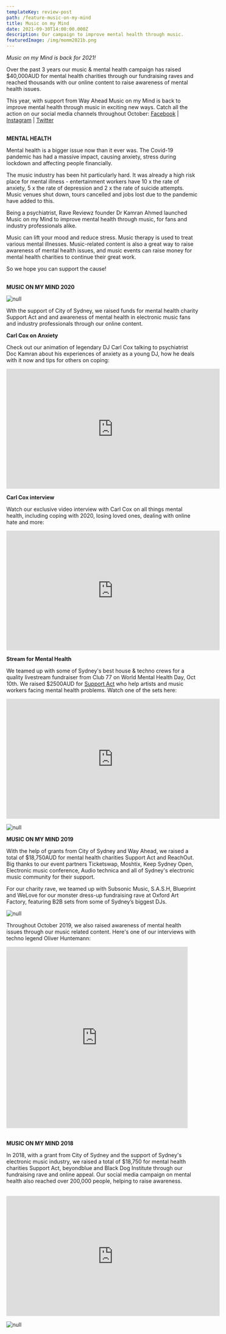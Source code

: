 ```yaml
---
templateKey: review-post
path: /feature-music-on-my-mind
title: Music on my Mind
date: 2021-09-30T14:00:00.000Z
description: Our campaign to improve mental health through music.
featuredImage: /img/momm2021b.png
---
```

_Music on my Mind is back for 2021!_

Over the past 3 years our music & mental health campaign has raised $40,000AUD for mental health charities through our fundraising raves and reached thousands with our online content to raise awareness of mental health issues.

This year, with support from Way Ahead Music on my Mind is back to improve mental health through music in exciting new ways. Catch all the action on our social media channels throughout October: [Facebook](https://www.facebook.com/musiconmymind1) | [Instagram](https://www.instagram.com/musiconmy.mind/) | [Twitter](https://twitter.com/MusiconmyMind7)
<br><br>

**MENTAL HEALTH** 

Mental health is a bigger issue now than it ever was. The Covid-19 pandemic has had a massive impact, causing anxiety, stress during lockdown and affecting people financially.

The music industry has been hit particularly hard. It was already a high risk place for mental illness - entertainment workers have 10 x the rate of anxiety, 5 x the rate of depression and 2 x the rate of suicide attempts. Music venues shut down, tours cancelled and jobs lost due to the pandemic have added to this.

Being a psychiatrist, Rave Reviewz founder Dr Kamran Ahmed launched Music on my Mind to improve mental health through music, for fans and industry professionals alike.

Music can lift your mood and reduce stress. Music therapy is used to treat various mental illnesses. Music-related content is also a great way to raise awareness of mental health issues, and music events can raise money for mental health charities to continue their great work. 

So we hope you can support the cause!
<br><br>

**MUSIC ON MY MIND 2020**

![null](/img/mommwebpage.png)

Wth the support of City of Sydney, we raised funds for mental health charity Support Act and and awareness of mental health in electronic music fans and industry professionals through our online content.

**Carl Cox on Anxiety**

Check out our animation of legendary DJ Carl Cox talking to psychiatrist Doc Kamran about his experiences of anxiety as a young DJ, how he deals with it now and tips for others on coping:

<iframe src="https://www.facebook.com/plugins/video.php?href=https%3A%2F%2Fwww.facebook.com%2Fmusiconmymind1%2Fvideos%2F467651664194996%2F&show_text=0&width=560" width="560" height="315" style="border:none;overflow:hidden" scrolling="no" frameborder="0" allowTransparency="true" allowFullScreen="true"></iframe>

**Carl Cox interview**

Watch our exclusive video interview with Carl Cox on all things mental health, including coping with 2020, losing loved ones, dealing with online hate and more:

<iframe src="https://www.facebook.com/plugins/video.php?height=314&href=https%3A%2F%2Fwww.facebook.com%2Fmusiconmymind1%2Fvideos%2F2537555306542913%2F&show_text=false&width=560" width="560" height="314" style="border:none;overflow:hidden" scrolling="no" frameborder="0" allowTransparency="true" allow="encrypted-media" allowFullScreen="true"></iframe>

**Stream for Mental Health**

We teamed up with some of Sydney's best house & techno crews for a quality livestream fundraiser from Club 77 on World Mental Health Day, Oct 10th. We raised $2500AUD for [Support Act](https://supportact.org.au/) who help artists and music workers facing mental health problems. Watch one of the sets here:

<iframe src="https://www.facebook.com/plugins/video.php?href=https%3A%2F%2Fwww.facebook.com%2Fravereviewz%2Fvideos%2F797373111076182%2F&show_text=0&width=560" width="560" height="315" style="border:none;overflow:hidden" scrolling="no" frameborder="0" allowTransparency="true" allowFullScreen="true"></iframe>

![null](/img/img_3339.png)

**MUSIC ON MY MIND 2019**

With the help of grants from City of Sydney and Way Ahead, we raised a total of $18,750AUD for mental health charities Support Act and ReachOut. Big thanks to our event partners Ticketswap, Moshtix, Keep Sydney Open, Electronic music conference, Audio technica and all of Sydney's electronic music community for their support.

For our charity rave, we teamed up with Subsonic Music, S.A.S.H, Blueprint and WeLove for our monster dress-up fundraising rave at Oxford Art Factory, featuring B2B sets from some of Sydney’s biggest DJs.

![null](/img/momm2019.jpg)

Throughout October 2019, we also raised awareness of mental health issues through our music related content. Here's one of our interviews with techno legend Oliver Huntemann: 

<iframe src="https://www.facebook.com/plugins/video.php?href=https%3A%2F%2Fwww.facebook.com%2Fravereviewz%2Fvideos%2F2486057034781603%2F&show_text=0&width=476" width="476" height="476" style="border:none;overflow:hidden" scrolling="no" frameborder="0" allowTransparency="true" allowFullScreen="true"></iframe>
<br><br>

**MUSIC ON MY MIND 2018**

In 2018, with a grant from City of Sydney and the support of Sydney's electronic music industry, we raised a total of $18,750 for mental health charities Support Act, beyondblue and Black Dog Institute through our fundraising rave and online appeal. Our social media campaign on mental health also reached over 200,000 people, helping to raise awareness.
<br><br> 

<iframe src="https://www.facebook.com/plugins/video.php?href=https%3A%2F%2Fwww.facebook.com%2Fravereviewz%2Fvideos%2F359731594802468%2F&show_text=0&width=560" width="560" height="315" style="border:none;overflow:hidden" scrolling="no" frameborder="0" allowTransparency="true" allowFullScreen="true"></iframe>

![null](/img/event-image.png)
